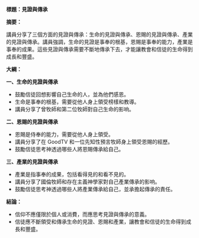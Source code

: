 **標題：見證與傳承**

**摘要：**

講員分享了三個方面的見證與傳承：生命的見證與傳承、恩賜的見證與傳承、產業的見證與傳承。講員強調，生命的見證是事奉的根基，恩賜是事奉的能力，產業是事奉的成果。這些見證與傳承需要不斷地傳承下去，才能讓教會和信徒的生命得到成長和豐盛。

**大綱：**

**一、生命的見證與傳承**

* 鼓勵信徒回想影響自己生命的人，並為他們感恩。
* 生命是事奉的根基，需要從他人身上領受榜樣和教導。
* 講員分享了曾牧師和第二位牧師對自己生命的影响。

**二、恩賜的見證與傳承**

* 恩賜是侍奉的能力，需要從他人身上領受。
* 講員分享了在 GoodTV 和一位先知性預言牧師身上領受恩賜的經歷。
* 鼓勵信徒思考神透過哪些人將恩賜傳承給自己。

**三、產業的見證與傳承**

* 產業是指事奉的成果，包括看得見的和看不見的。
* 講員分享了國倫牧師和存在主義神學家對自己產業傳承的影响。
* 鼓勵信徒思考神透過哪些人將產業傳承給自己，並承擔起傳承的責任。

**結論：**

* 信仰不應僅限於個人或消費，而應思考見證與傳承的意義。
* 信徒應不斷領受和傳承生命的見證、恩賜和產業，讓教會和信徒的生命得到成長和豐盛。